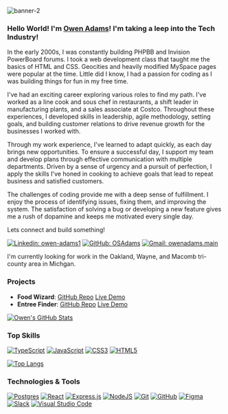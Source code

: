 ![banner-2](https://github.com/OSAdams/OSAdams/assets/76730244/c5d371d3-95c5-4554-84fc-0297e834ef06)

### Hello World! I'm [Owen Adams](https://drive.google.com/file/d/1448XPszcnDVur_EXn1Vn_s7Uvi_VTqeH/view?usp=sharing)! I'm taking a leep into the Tech Industry!

In the early 2000s, I was constantly building PHPBB and Invision PowerBoard forums. I took a web development class that taught me the basics of HTML and CSS. Geocities and heavily modified MySpace pages were popular at the time. Little did I know, I had a passion for coding as I was building things for fun in my free time.

I've had an exciting career exploring various roles to find my path. I've worked as a line cook and sous chef in restaurants, a shift leader in manufacturing plants, and a sales associate at Costco. Throughout these experiences, I developed skills in leadership, agile methodology, setting goals, and building customer relations to drive revenue growth for the businesses I worked with.

Through my work experience, I've learned to adapt quickly, as each day brings new opportunities. To ensure a successful day, I support my team and develop plans through effective communication with multiple departments. Driven by a sense of urgency and a pursuit of perfection, I apply the skills I've honed in cooking to achieve goals that lead to repeat business and satisfied customers.

The challenges of coding provide me with a deep sense of fulfillment. I enjoy the process of identifying issues, fixing them, and improving the system. The satisfaction of solving a bug or developing a new feature gives me a rush of dopamine and keeps me motivated every single day.

Lets connect and build something!

[![Linkedin: owen-adams1](https://img.shields.io/badge/-Owen%20Adams-blue?style=flat-square&logo=Linkedin&logoColor=white&link=https://www.linkedin.com/in/owen-adams1/)](https://www.linkedin.com/in/owen-adams1/)
[![GitHub: OSAdams](https://img.shields.io/github/followers/osadams?label=follow&style=social)](https://github.com/osadams)
[![Gmail: owenadams.main](https://img.shields.io/badge/Gmail-owenadams.main-red)](mailto:owenadams.main@gmail.com)

I'm currently looking for work in the Oakland, Wayne, and Macomb tri-county area in Michgan. 

### Projects
- **Food Wizard**: [GitHub Repo](https://www.github.com/osadams/food-wizard) [Live Demo](https://food-wizard.osastack.dev)
- **Entree Finder**: [GitHub Repo](https://www.github.com/osadams/entree-finder) [Live Demo](https://osadams.github.io/entree-finder)

[![Owen's GitHub Stats](https://github-readme-stats.vercel.app/api?username=OSAdams&theme=solarized-light&icons=true)](https://github.com/OSAdams)

### Top Skills
[![TypeScript](https://img.shields.io/badge/TypeScript-323330?style=for-the-badge&logo=typecript&logoColor=F7DF1E)](#)
[![JavaScript](https://img.shields.io/badge/JavaScript-323330?style=for-the-badge&logo=javascript&logoColor=F7DF1E)](#)
[![CSS3](https://img.shields.io/badge/css3-%231572B6.svg?style=for-the-badge&logo=css3&logoColor=white)](#)
[![HTML5](https://img.shields.io/badge/html5-%23E34F26.svg?style=for-the-badge&logo=html5&logoColor=white)](#)

[![Top Langs](https://github-readme-stats.vercel.app/api/top-langs/?username=OSAdams&theme=solarized-light)](https://github.com/OSAdams)

### Technologies & Tools

[![Postgres](https://img.shields.io/badge/PostgreSQL-316192?style=for-the-badge&logo=postgresql&logoColor=white)](#)
[![React](https://img.shields.io/badge/react-%2320232a.svg?style=for-the-badge&logo=react&logoColor=%2361DAFB)](#)
[![Express.js](https://img.shields.io/badge/express.js-%23404d59.svg?style=for-the-badge&logo=express&logoColor=%2361DAFB)](#)
[![NodeJS](https://img.shields.io/badge/node.js-6DA55F?style=for-the-badge&logo=node.js&logoColor=white)](#)
[![Git](https://img.shields.io/badge/git-%23F05033.svg?style=for-the-badge&logo=git&logoColor=white)](#)
[![GitHub](https://img.shields.io/badge/github-%23121011.svg?style=for-the-badge&logo=github&logoColor=white)](#)
[![Figma](https://img.shields.io/badge/figma-%23F24E1E.svg?style=for-the-badge&logo=figma&logoColor=white)](#)
[![Slack](https://img.shields.io/badge/Slack-4A154B?style=for-the-badge&logo=slack&logoColor=white)](#)
[![Visual Studio Code](https://img.shields.io/badge/Visual%20Studio%20Code-0078d7.svg?style=for-the-badge&logo=visual-studio-code&logoColor=white)](#)
